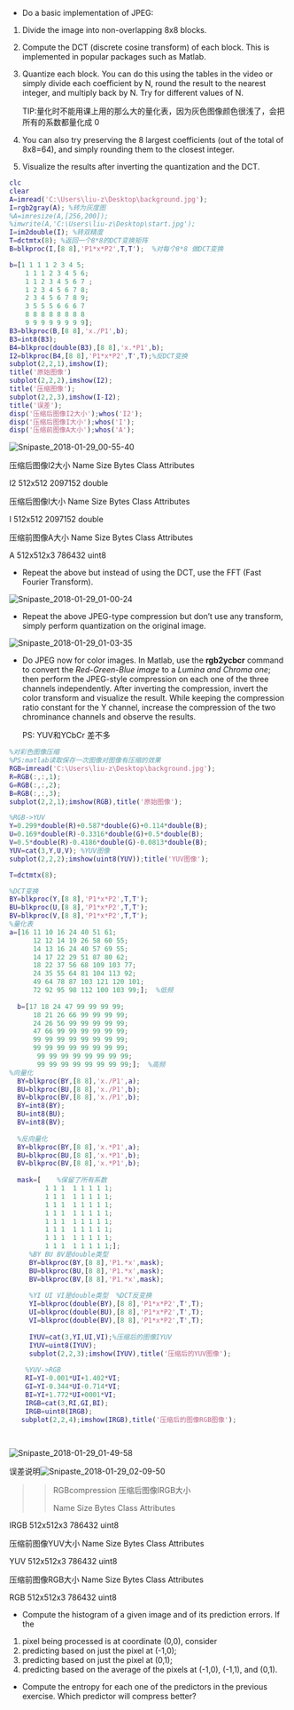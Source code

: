 



- Do a basic implementation of JPEG:

1. Divide the image into non-overlapping 8x8 blocks.

2. Compute the DCT (discrete cosine transform) of each block. This is implemented in popular packages such as Matlab.

3. Quantize each block. You can do this using the tables in the video or simply divide each coefficient by N, round the result to the nearest integer, and multiply back by N. Try for different values of N.

   TIP:量化时不能用课上用的那么大的量化表，因为灰色图像颜色很浅了，会把所有的系数都量化成 0

4. You can also try preserving the 8 largest coefficients (out of the total of 8x8=64), and simply rounding them to the closest integer.

5. Visualize the results after inverting the quantization and the DCT.

```matlab
clc
clear
A=imread('C:\Users\liu-z\Desktop\background.jpg');
I=rgb2gray(A); %转为灰度图
%A=imresize(A,[256,200]);
%imwrite(A,'C:\Users\liu-z\Desktop\start.jpg');
I=im2double(I); %转双精度
T=dctmtx(8); %返回一个8*8的DCT变换矩阵
B=blkproc(I,[8 8],'P1*x*P2',T,T');  %对每个8*8 做DCT变换

b=[1 1 1 1 2 3 4 5;
    1 1 1 2 3 4 5 6;
    1 1 2 3 4 5 6 7 ;
    1 2 3 4 5 6 7 8;
    2 3 4 5 6 7 8 9;
    3 5 5 5 6 6 6 7
    8 8 8 8 8 8 8 8 
    9 9 9 9 9 9 9 9];
B3=blkproc(B,[8 8],'x./P1',b);
B3=int8(B3);
B4=blkproc(double(B3),[8 8],'x.*P1',b);
I2=blkproc(B4,[8 8],'P1*x*P2',T',T);%反DCT变换
subplot(2,2,1),imshow(I);
title('原始图像')
subplot(2,2,2),imshow(I2);
title('压缩图像');
subplot(2,2,3),imshow(I-I2);
title('误差');
disp('压缩后图像I2大小');whos('I2');
disp('压缩后图像I大小');whos('I');
disp('压缩前图像A大小');whos('A');

```

![Snipaste_2018-01-29_00-55-40](C:\Users\liu-z\Desktop\Snipaste_2018-01-29_00-55-40.png)



压缩后图像I2大小
  Name        Size               Bytes  Class     Attributes

  I2        512x512            2097152  double              

压缩后图像I大小
  Name        Size               Bytes  Class     Attributes

  I         512x512            2097152  double              

压缩前图像A大小
  Name        Size                Bytes  Class    Attributes

  A         512x512x3            786432  uint8              





- Repeat the above but instead of using the DCT, use the FFT (Fast Fourier Transform).

![Snipaste_2018-01-29_01-00-24](C:\Users\liu-z\Desktop\Snipaste_2018-01-29_01-00-24.png)



- Repeat the above JPEG-type compression but don’t use any transform, simply perform quantization on the original image.

![Snipaste_2018-01-29_01-03-35](C:\Users\liu-z\Desktop\Snipaste_2018-01-29_01-03-35.png)

- Do JPEG now for color images. In Matlab, use the **rgb2ycbcr** command to convert the *Red-Green-Blue image* to a *Lumina and Chroma one*; then perform the JPEG-style compression on each one of the three channels independently. After inverting the compression, invert the color transform and visualize the result. While keeping the compression ratio constant for the Y channel, increase the compression of the two chrominance channels and observe the results.

  PS: YUV和YCbCr 差不多

```matlab
%对彩色图像压缩
%PS:matlab读取保存一次图像对图像有压缩的效果
RGB=imread('C:\Users\liu-z\Desktop\background.jpg');
R=RGB(:,:,1);
G=RGB(:,:,2);
B=RGB(:,:,3);
subplot(2,2,1);imshow(RGB),title('原始图像');

%RGB->YUV
Y=0.299*double(R)+0.587*double(G)+0.114*double(B);
U=0.169*double(R)-0.3316*double(G)+0.5*double(B);
V=0.5*double(R)-0.4186*double(G)-0.0813*double(B);
YUV=cat(3,Y,U,V); %YUV图像
subplot(2,2,2);imshow(uint8(YUV));title('YUV图像');

T=dctmtx(8);

%DCT变换
BY=blkproc(Y,[8 8],'P1*x*P2',T,T');
BU=blkproc(U,[8 8],'P1*x*P2',T,T');
BV=blkproc(V,[8 8],'P1*x*P2',T,T');
%量化表
a=[16 11 10 16 24 40 51 61;  
      12 12 14 19 26 58 60 55;  
      14 13 16 24 40 57 69 55;  
      14 17 22 29 51 87 80 62;  
      18 22 37 56 68 109 103 77;  
      24 35 55 64 81 104 113 92;  
      49 64 78 87 103 121 120 101;  
      72 92 95 98 112 100 103 99;];  %低频
    
  b=[17 18 24 47 99 99 99 99;  
      18 21 26 66 99 99 99 99;  
      24 26 56 99 99 99 99 99;  
      47 66 99 99 99 99 99 99;  
      99 99 99 99 99 99 99 99;  
      99 99 99 99 99 99 99 99;  
       99 99 99 99 99 99 99 99;  
       99 99 99 99 99 99 99 99;];  %高频
%向量化
  BY=blkproc(BY,[8 8],'x./P1',a);
  BU=blkproc(BU,[8 8],'x./P1',b);
  BV=blkproc(BV,[8 8],'x./P1',b);
  BY=int8(BY);
  BU=int8(BU);
  BV=int8(BV);
  
  %反向量化
  BY=blkproc(BY,[8 8],'x.*P1',a);
  BU=blkproc(BU,[8 8],'x.*P1',b);
  BV=blkproc(BV,[8 8],'x.*P1',b);
  
  mask=[    %保留了所有系数
         1 1 1  1 1 1 1 1;  
         1 1 1  1 1 1 1 1;  
         1 1 1  1 1 1 1 1;  
         1 1 1  1 1 1 1 1;  
         1 1 1  1 1 1 1 1;  
         1 1 1  1 1 1 1 1;  
         1 1 1  1 1 1 1 1;  
         1 1 1  1 1 1 1 1;];  
     %BY BU BV是double类型  
     BY=blkproc(BY,[8 8],'P1.*x',mask);  
     BU=blkproc(BU,[8 8],'P1.*x',mask);  
     BV=blkproc(BV,[8 8],'P1.*x',mask);  
          
     %YI UI VI是double类型  %DCT反变换
     YI=blkproc(double(BY),[8 8],'P1*x*P2',T',T);  
     UI=blkproc(double(BU),[8 8],'P1*x*P2',T',T);  
     VI=blkproc(double(BV),[8 8],'P1*x*P2',T',T);
     
     IYUV=cat(3,YI,UI,VI);%压缩后的图像IYUV
     IYUV=uint8(IYUV);
     subplot(2,2,3);imshow(IYUV),title('压缩后的YUV图像');
     
    %YUV->RGB
    RI=YI-0.001*UI+1.402*VI;
    GI=YI-0.344*UI-0.714*VI;
    BI=YI+1.772*UI+0001*VI;
    IRGB=cat(3,RI,GI,BI);
    IRGB=uint8(IRGB);
   subplot(2,2,4);imshow(IRGB),title('压缩后的图像RGB图像');
     
    
```

![Snipaste_2018-01-29_01-49-58](C:\Users\liu-z\Desktop\Snipaste_2018-01-29_01-49-58.png)



误差说明![Snipaste_2018-01-29_02-09-50](C:\Users\liu-z\Desktop\Snipaste_2018-01-29_02-09-50.png)



>> RGBcompression
>> 压缩后图像IRGB大小
>>
>>   Name        Size                Bytes  Class    Attributes

  IRGB      512x512x3            786432  uint8              

压缩前图像YUV大小
  Name        Size                Bytes  Class    Attributes

  YUV       512x512x3            786432  uint8              

压缩前图像RGB大小
  Name        Size                Bytes  Class    Attributes

  RGB       512x512x3            786432  uint8   



- Compute the histogram of a given image and of its prediction errors. If the

1. pixel being processed is at coordinate (0,0), consider
2. predicting based on just the pixel at (-1,0);
3. predicting based on just the pixel at (0,1);
4. predicting based on the average of the pixels at (-1,0), (-1,1), and (0,1).





- Compute the entropy for each one of the predictors in the previous exercise. Which predictor will compress better?



